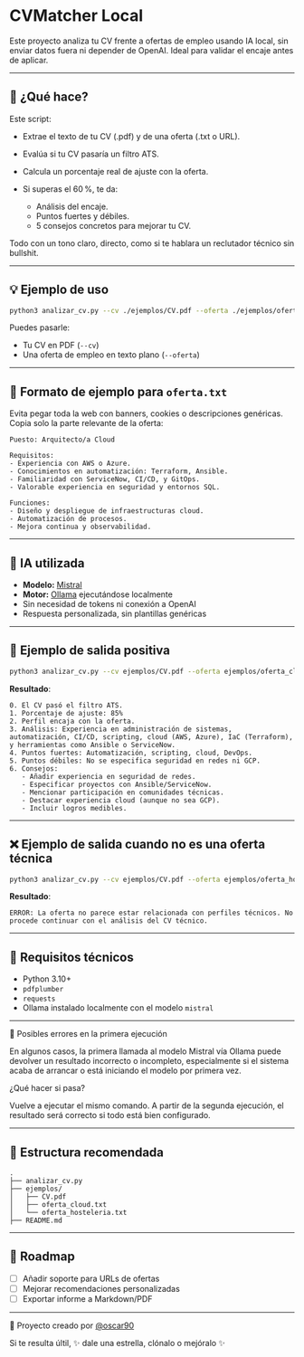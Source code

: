 # CVMatcher Local

Este proyecto analiza tu CV frente a ofertas de empleo usando IA local, sin enviar datos fuera ni depender de OpenAI. Ideal para validar el encaje antes de aplicar.

---

## 🚀 ¿Qué hace?

Este script:

* Extrae el texto de tu CV (.pdf) y de una oferta (.txt o URL).
* Evalúa si tu CV pasaría un filtro ATS.
* Calcula un porcentaje real de ajuste con la oferta.
* Si superas el 60 %, te da:

  * Análisis del encaje.
  * Puntos fuertes y débiles.
  * 5 consejos concretos para mejorar tu CV.

Todo con un tono claro, directo, como si te hablara un reclutador técnico sin bullshit.

---

## 💡 Ejemplo de uso

```bash
python3 analizar_cv.py --cv ./ejemplos/CV.pdf --oferta ./ejemplos/oferta_cloud.txt
```

Puedes pasarle:

* Tu CV en PDF (`--cv`)
* Una oferta de empleo en texto plano (`--oferta`)

---

## 🔹 Formato de ejemplo para `oferta.txt`

Evita pegar toda la web con banners, cookies o descripciones genéricas. Copia solo la parte relevante de la oferta:

```
Puesto: Arquitecto/a Cloud

Requisitos:
- Experiencia con AWS o Azure.
- Conocimientos en automatización: Terraform, Ansible.
- Familiaridad con ServiceNow, CI/CD, y GitOps.
- Valorable experiencia en seguridad y entornos SQL.

Funciones:
- Diseño y despliegue de infraestructuras cloud.
- Automatización de procesos.
- Mejora continua y observabilidad.
```

---

## 🧠 IA utilizada

* **Modelo:** [Mistral](https://ollama.com/library/mistral)
* **Motor:** [Ollama](https://ollama.com/) ejecutándose localmente
* Sin necesidad de tokens ni conexión a OpenAI
* Respuesta personalizada, sin plantillas genéricas

---

## 🔢 Ejemplo de salida positiva

```bash
python3 analizar_cv.py --cv ejemplos/CV.pdf --oferta ejemplos/oferta_cloud.txt
```

**Resultado**:

```
0. El CV pasó el filtro ATS.
1. Porcentaje de ajuste: 85%
2. Perfil encaja con la oferta.
3. Análisis: Experiencia en administración de sistemas, automatización, CI/CD, scripting, cloud (AWS, Azure), IaC (Terraform), y herramientas como Ansible o ServiceNow.
4. Puntos fuertes: Automatización, scripting, cloud, DevOps.
5. Puntos débiles: No se especifica seguridad en redes ni GCP.
6. Consejos:
   - Añadir experiencia en seguridad de redes.
   - Especificar proyectos con Ansible/ServiceNow.
   - Mencionar participación en comunidades técnicas.
   - Destacar experiencia cloud (aunque no sea GCP).
   - Incluir logros medibles.
```

---

## ❌ Ejemplo de salida cuando **no es una oferta técnica**

```bash
python3 analizar_cv.py --cv ejemplos/CV.pdf --oferta ejemplos/oferta_hosteleria.txt
```

**Resultado**:

```
ERROR: La oferta no parece estar relacionada con perfiles técnicos. No procede continuar con el análisis del CV técnico.
```

---

## 🔧 Requisitos técnicos

* Python 3.10+
* `pdfplumber`
* `requests`
* Ollama instalado localmente con el modelo `mistral`

---

🐛 Posibles errores en la primera ejecución

En algunos casos, la primera llamada al modelo Mistral vía Ollama puede devolver un resultado incorrecto o incompleto, especialmente si el sistema acaba de arrancar o está iniciando el modelo por primera vez.

¿Qué hacer si pasa?

Vuelve a ejecutar el mismo comando. A partir de la segunda ejecución, el resultado será correcto si todo está bien configurado.

---

## 📂 Estructura recomendada

```
.
├── analizar_cv.py
├── ejemplos/
│   ├── CV.pdf
│   ├── oferta_cloud.txt
│   └── oferta_hosteleria.txt
├── README.md
```

---

## 🚀 Roadmap

* [ ] Añadir soporte para URLs de ofertas
* [ ] Mejorar recomendaciones personalizadas
* [ ] Exportar informe a Markdown/PDF

---

🙌 Proyecto creado por [@oscar90](https://github.com/oscar90)

Si te resulta últil, ✨ dale una estrella, clónalo o mejóralo ✨
